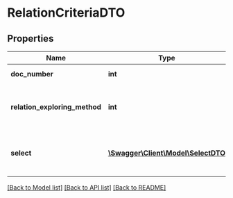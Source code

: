 # RelationCriteriaDTO

## Properties
Name | Type | Description | Notes
------------ | ------------- | ------------- | -------------
**doc_number** | **int** | Document Identifier | [optional] 
**relation_exploring_method** | **int** | Possible values:  0: Class  1: Fathers  2: childs | [optional] 
**select** | [**\Swagger\Client\Model\SelectDTO**](SelectDTO.md) | Columns to show for the documents contained | [optional] 

[[Back to Model list]](../README.md#documentation-for-models) [[Back to API list]](../README.md#documentation-for-api-endpoints) [[Back to README]](../README.md)


